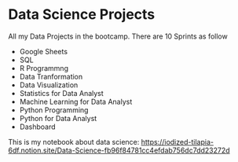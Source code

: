 # Data Science Projects

All my Data Projects in the bootcamp. There are 10 Sprints as follow

- Google Sheets
- SQL
- R Programmng
- Data Tranformation
- Data Visualization
- Statistics for Data Analyst
- Machine Learning for Data Analyst
- Python Programming
- Python for Data Analyst
- Dashboard

This is my notebook about data science: https://iodized-tilapia-6df.notion.site/Data-Science-fb96f84781cc4efdab756dc7dd23272d


